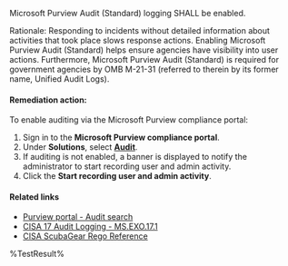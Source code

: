 Microsoft Purview Audit (Standard) logging SHALL be enabled.

Rationale: Responding to incidents without detailed information about activities that took place slows response actions. Enabling Microsoft Purview Audit (Standard) helps ensure agencies have visibility into user actions. Furthermore, Microsoft Purview Audit (Standard) is required for government agencies by OMB M-21-31 (referred to therein by its former name, Unified Audit Logs).

#### Remediation action:

To enable auditing via the Microsoft Purview compliance portal:
1. Sign in to the **Microsoft Purview compliance portal**.
2. Under **Solutions**, select [**Audit**](https://purview.microsoft.com/audit/auditsearch).
3. If auditing is not enabled, a banner is displayed to notify the administrator to start recording user and admin activity.
4. Click the **Start recording user and admin activity**.

#### Related links

* [Purview portal - Audit search](https://purview.microsoft.com/audit/auditsearch)
* [CISA 17 Audit Logging - MS.EXO.17.1](https://github.com/cisagov/ScubaGear/blob/main/PowerShell/ScubaGear/baselines/exo.md#msexo171v1)
* [CISA ScubaGear Rego Reference](https://github.com/cisagov/ScubaGear/blob/main/PowerShell/ScubaGear/Rego/EXOConfig.rego#L898)

<!--- Results --->
%TestResult%